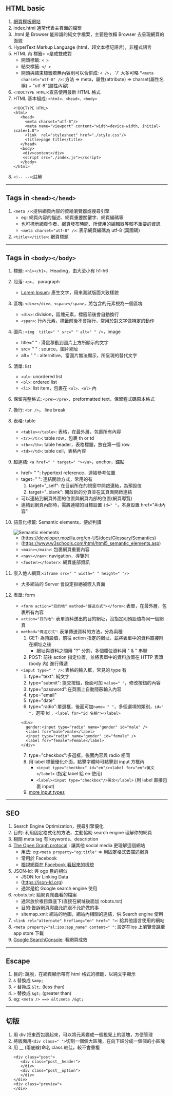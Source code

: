 ## HTML basic
1. [網頁模板網站](https://html5up.net)
2. index.html 通常代表主頁面的檔案
3. .html 是 Browser 能辨識的純文字檔案，主要是依賴 Browser 去呈現網頁的面貌
4. HyperText Markup Language (html，超文本標記語言)，非程式語言
5. HTML 內 標籤`< >`是成雙成對
   * 開頭標籤: `< >`
   * 結束標籤: `</ >`
   * 開頭與結束標籤若無內容則可以合併成: `< />`， '/' 大多可略
   *`<meta charset="utf-8" />`: 方法 => meta，屬性(attribute) => charset(屬性名稱) + "utf-8"(屬性內容)
6. `<!DOCTYPE HTML>`:宣告使用最新 HTML 格式
7. HTML 基本組成: `<html>、<head>、<body>`
   ```
   <!DOCTYPE HTML>
   <html>
      <head>
        <meta charset="utf-8"/>
        <meta name="viewport" content="width=device-width, initial-scale=1.0">
        <link  rel="stylesheet" href="./style.css"/>
        <title>page title</title>
      </head>
      <body>
       <div>content</div>
       <script src="./index.js"></script>
      </body>
   </html>
   ```
8. `<!-- -->`:註解
***
## Tags in `<head></head>`
1. `<meta />`:提供網頁內容的資給瀏覽器或搜尋引擎
   * eg: 網頁內容的描述、網頁重要關鍵字、網頁編碼等
   * 也可標示網頁作者、網頁發布時間、所使用的編輯器等較不重要的資訊
   * `<meta charset="utf-8" />`: 表示網頁編碼為 utf-8 (萬國碼)
2. `<title></title>`: 網頁標題

***
## Tags in `<body></body>`
1. 標題: `<h1></h1>`，Heading，由大至小有 h1-h6
2. 段落: `<p>`， paragraph
   * [Lorem Ipsum](https://www.lipsum.com): 產生文字，用來測試版面大致樣貌
3. 區塊: `<div></div>、<span></span>`，將包含的元素視為一個區塊
   * `<div>`: division，區塊元素，標籤前後會自動換行
   * `<span>`: 行內元素，標籤前後不會換行，常用於對文字做特定的動作
4. 圖片: `<img  title=" " src=" " alt=" " />`，image
   * title=" " : 滑鼠移動到圖片上方所顯示的文字
   * src= " " : source，圖片網址
   * alt= " " : alternitive，當圖片無法顯示，所呈現的替代文字
5. 清單: list
   * `<ul>`: unordered list
   * `<ol>`: ordered list
   * `<li>`: list item，包裹在 `<ul>、<ol>` 內
6. 保留完整格式: `<pre></pre>`，preformatted text，保留程式碼原本格式
7. 換行: `<br />`， line break
8. 表格: table
   * `<table></table>`: 表格，在最外層，包裹所有內容
   * `<tr></tr>`: table row，包裹 th or td
   * `<th></th>`: table header，表格標題，放在第一個 row
   * `<td></td>`: table cell，表格內容
9. 超連結: `<a href=" " target=" "></a>`，anchor，錨點
   * href= " ": hypertext reference，連結參考位置
   * taget=" ": 連結開啟方式，常用的有
     1. target="_self": 在目前所在的視窗中開啟連結，為預設值
     2. target="_blank": 開啟新的分頁並在其頁面開啟連結
   * 可以連結到網頁外面的位置與網頁內部的位置(網頁導覽)
   * 連結到網頁內部時，需將連結的目標設置 `id=" "`，本身設置 href="#id內容"
10. 語意化標籤: Semantic elements，便於判讀

      <img src="https://www.w3schools.com/html/img_sem_elements.gif"  alt="Semantic elements" align="center">

    * (https://developer.mozilla.org/en-US/docs/Glossary/Semantics)
    * (https://www.w3schools.com/html/html5_semantic_elements.asp)
    * `<main></main>`: 包裹網頁重要內容
    * `<nav></nav>`: navigation，導覽列
    * `<footer></footer>`: 網頁底部資訊
11. 嵌入他人網頁:`<iframe src=" " width=" " height=" "/>`
    * 大多網站的 Server 會設定拒絕被嵌入頁面
12. 表單: form
    * `<form action="目的地" method="傳送方式"></form>`: 表單，在最外層，包裹所有內容
    * `action="目的地"`: 表單資料送出的目的網址，沒指定則預設值為同一個網頁
    * `method="傳送方式"`: 表單傳送資料的方法，分為兩種
      1. GET: 為預設值，前往 action 指定的網址，並將表單中的資料直接附在網址之後
         * 網址與資料之間用 "?" 分割，多個欄位資料用 " & " 串聯
      2. POST: 前往 action 指定位置，並將表單中的資料放置在 HTTP 表頭 (body 內) 進行傳遞
    * `<input type=" " />`: 表格的輸入框，常見的 type 有
      1. type="text": 純文字
      2. type="submit": 提交按鈕，後面可加 `value=" "`，修改按鈕的內容
      3. type="password":在頁面上自動隱蔽輸入內容
      4. type="email"
      5. type="date"
      6. type="radio":單選框，後面可加`name= " "`，多個選項的類別，`id=" "`，選項 id ，`<label for="id 名稱"></label>`
      ```
      <div>
        gender:<input type="radio" name="gender" id="male" />
        <label for="male">male</label>
        <input type="radio" name="gender" id="female" />
        <label for="female">female</label>
      </div>
      ```
      7. type="checkbox":多選框，後面內容與 radio 相同
      8. 用 label 標籤優化介面，點擊字體時可點擊到 input 方框內
         * `<input type="checkbox" id="en"/><label for="en">英文</label>`
           (指定 label 給 en 使用)
         * `<label><input type="checkbox"/>英文</label>` (用 label 直接包裹 input)
      9. [more input types](https://developer.mozilla.org/en-US/docs/Web/HTML/Elements/input)
***
## SEO
1. Search Engine Optimization，搜尋引擎優化
2. 目的: 利用固定格式化的方法，主動協助 search engine 理解你的網頁
3. 相關 meta tag 有 keywords、description
4. [The Open Graph protocal](ogp.me) : 讓其他 social media 更理解這個網站
   * 用法: eg:`<meta property="og:title"` => 用固定格式去描述網頁
   * 常用於 Facebook
   * [檢視網頁在 Facebook 看起來的樣貌](https://developers.facebook.com/tools/debug/)
5. JSON-ld: 與 ogp 目的相似
   * JSON for Linking Data
   * (https://json-ld.org)
   * 通常是給 Google search engine 使用
6. robots.txt: 給網頁爬蟲看的檔案
   * 通常放於根目錄底下(直接在網址後面加 robots.txt)
   * 目的:告訴網頁爬蟲允許跟不允許做的事
   * sitemap.xml: 網站的地圖，網站內相關的連結，供 Search engine 使用
7. `<link rel="alternate" hreflang="en" href=" ">`: 給其他語言使用的網站
8. `<meta property="al:ios:app_name" content=" "`: 設定在ios 上瀏覽會跳至 app store 下載
9. [Google SearchConsole](https://search.google.com/search-console/about): 看網頁成效
***
## Escape
1. 目的: 跳脫，在網頁顯示帶有 html 格式的標籤，以純文字顯示
2. `&` 替換成 `&amp;`
3. `<` 替換成 `&lt;` (less than)
4. `>` 替換成 `&gt;` (greater than)
5. eg: `<meta /> ==> &lt;meta /&gt;`
***
## 切版
1. 用 div 把東西包裹起來，可以將元素變成一個視覺上的區塊，方便管理
2. 將版面用`<div class=" ">`切割一個個大區塊，在向下細分成一個個的小區塊
3. 用 __ (兩底線)命名 class 較佳，較不會重複
   ```
   <div class="post">
      <div class="post__header"> 
      </div>
      <div class="post__option">
      </div>
   </div>
   <div class="preview">
   </div>
   ```
